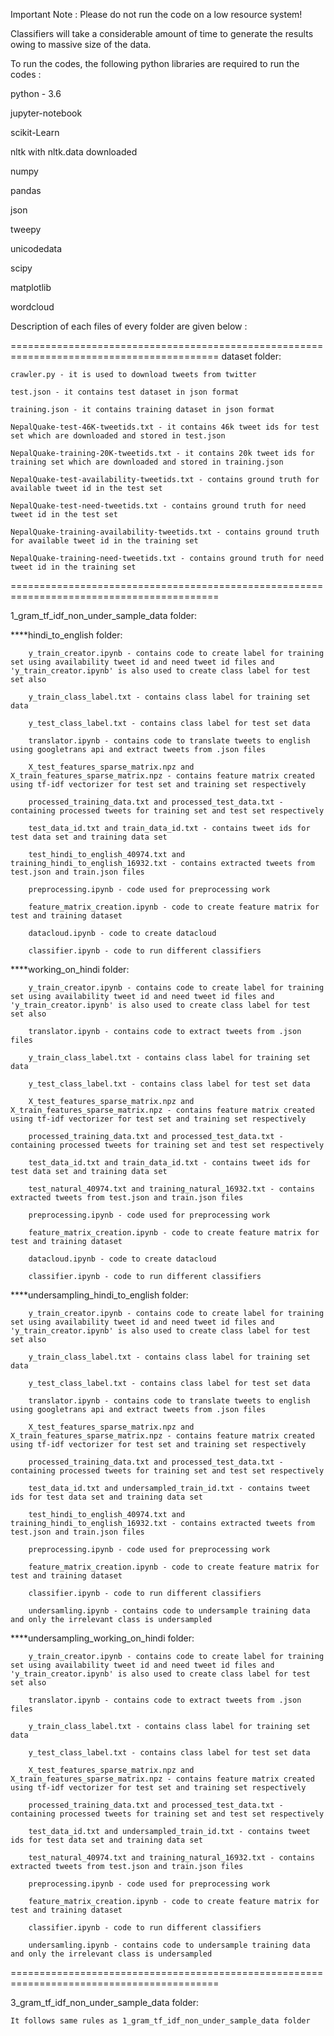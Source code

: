 Important Note : Please do not run the code on a low resource system!

Classifiers will take a considerable amount of time to generate the results owing to massive size of the data.

To run the codes, the following python libraries are required to run the codes :

python - 3.6

jupyter-notebook

scikit-Learn

nltk with nltk.data downloaded

numpy

pandas

json

tweepy

unicodedata

scipy

matplotlib

wordcloud

Description of each files of every folder are given below : 

==========================================================================================
dataset folder:
    
    crawler.py - it is used to download tweets from twitter
    
    test.json - it contains test dataset in json format 
    
    training.json - it contains training dataset in json format
    
    NepalQuake-test-46K-tweetids.txt - it contains 46k tweet ids for test set which are downloaded and stored in test.json
    
    NepalQuake-training-20K-tweetids.txt - it contains 20k tweet ids for training set which are downloaded and stored in training.json
    
    NepalQuake-test-availability-tweetids.txt - contains ground truth for available tweet id in the test set
    
    NepalQuake-test-need-tweetids.txt - contains ground truth for need tweet id in the test set
    
    NepalQuake-training-availability-tweetids.txt - contains ground truth for available tweet id in the training set
    
    NepalQuake-training-need-tweetids.txt - contains ground truth for need tweet id in the training set


==========================================================================================    
    
1_gram_tf_idf_non_under_sample_data folder:

****hindi_to_english folder:
    
        y_train_creator.ipynb - contains code to create label for training set using availability tweet id and need tweet id files and 'y_train_creator.ipynb' is also used to create class label for test set also
        
        y_train_class_label.txt - contains class label for training set data
        
        y_test_class_label.txt - contains class label for test set data
        
        translator.ipynb - contains code to translate tweets to english using googletrans api and extract tweets from .json files
        
        X_test_features_sparse_matrix.npz and X_train_features_sparse_matrix.npz - contains feature matrix created using tf-idf vectorizer for test set and training set respectively
        
        processed_training_data.txt and processed_test_data.txt - containing processed tweets for training set and test set respectively
        
        test_data_id.txt and train_data_id.txt - contains tweet ids for test data set and training data set
        
        test_hindi_to_english_40974.txt and training_hindi_to_english_16932.txt - contains extracted tweets from test.json and train.json files
        
        preprocessing.ipynb - code used for preprocessing work
        
        feature_matrix_creation.ipynb - code to create feature matrix for test and training dataset
        
        datacloud.ipynb - code to create datacloud
        
        classifier.ipynb - code to run different classifiers


****working_on_hindi folder:
    
        y_train_creator.ipynb - contains code to create label for training set using availability tweet id and need tweet id files and 'y_train_creator.ipynb' is also used to create class label for test set also
        
        translator.ipynb - contains code to extract tweets from .json files
        
        y_train_class_label.txt - contains class label for training set data
        
        y_test_class_label.txt - contains class label for test set data
        
        X_test_features_sparse_matrix.npz and X_train_features_sparse_matrix.npz - contains feature matrix created using tf-idf vectorizer for test set and training set respectively
        
        processed_training_data.txt and processed_test_data.txt - containing processed tweets for training set and test set respectively
        
        test_data_id.txt and train_data_id.txt - contains tweet ids for test data set and training data set
        
        test_natural_40974.txt and training_natural_16932.txt - contains extracted tweets from test.json and train.json files
        
        preprocessing.ipynb - code used for preprocessing work
        
        feature_matrix_creation.ipynb - code to create feature matrix for test and training dataset
        
        datacloud.ipynb - code to create datacloud
        
        classifier.ipynb - code to run different classifiers
        
****undersampling_hindi_to_english folder:

        y_train_creator.ipynb - contains code to create label for training set using availability tweet id and need tweet id files and 'y_train_creator.ipynb' is also used to create class label for test set also
        
        y_train_class_label.txt - contains class label for training set data
        
        y_test_class_label.txt - contains class label for test set data
        
        translator.ipynb - contains code to translate tweets to english using googletrans api and extract tweets from .json files
        
        X_test_features_sparse_matrix.npz and X_train_features_sparse_matrix.npz - contains feature matrix created using tf-idf vectorizer for test set and training set respectively
        
        processed_training_data.txt and processed_test_data.txt - containing processed tweets for training set and test set respectively
        
        test_data_id.txt and undersampled_train_id.txt - contains tweet ids for test data set and training data set
        
        test_hindi_to_english_40974.txt and training_hindi_to_english_16932.txt - contains extracted tweets from test.json and train.json files
        
        preprocessing.ipynb - code used for preprocessing work
        
        feature_matrix_creation.ipynb - code to create feature matrix for test and training dataset
        
        classifier.ipynb - code to run different classifiers
        
        undersamling.ipynb - contains code to undersample training data and only the irrelevant class is undersampled
        
****undersampling_working_on_hindi folder:

        y_train_creator.ipynb - contains code to create label for training set using availability tweet id and need tweet id files and 'y_train_creator.ipynb' is also used to create class label for test set also
        
        translator.ipynb - contains code to extract tweets from .json files
        
        y_train_class_label.txt - contains class label for training set data
        
        y_test_class_label.txt - contains class label for test set data
        
        X_test_features_sparse_matrix.npz and X_train_features_sparse_matrix.npz - contains feature matrix created using tf-idf vectorizer for test set and training set respectively
        
        processed_training_data.txt and processed_test_data.txt - containing processed tweets for training set and test set respectively
        
        test_data_id.txt and undersampled_train_id.txt - contains tweet ids for test data set and training data set
        
        test_natural_40974.txt and training_natural_16932.txt - contains extracted tweets from test.json and train.json files
        
        preprocessing.ipynb - code used for preprocessing work
        
        feature_matrix_creation.ipynb - code to create feature matrix for test and training dataset
        
        classifier.ipynb - code to run different classifiers
        
        undersamling.ipynb - contains code to undersample training data and only the irrelevant class is undersampled
        
==========================================================================================    
    
3_gram_tf_idf_non_under_sample_data folder:

    It follows same rules as 1_gram_tf_idf_non_under_sample_data folder
